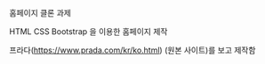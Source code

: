 홈페이지 클론 과제

HTML CSS Bootstrap 을 이용한 홈페이지 제작

프라다(https://www.prada.com/kr/ko.html) (원본 사이트)를 보고 제작함